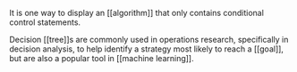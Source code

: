 It is one way to display an [[algorithm]] that only contains conditional control statements.

Decision [[tree]]s are commonly used in operations research, specifically in decision analysis, to help identify a strategy most likely to reach a [[goal]], but are also a popular tool in [[machine learning]].